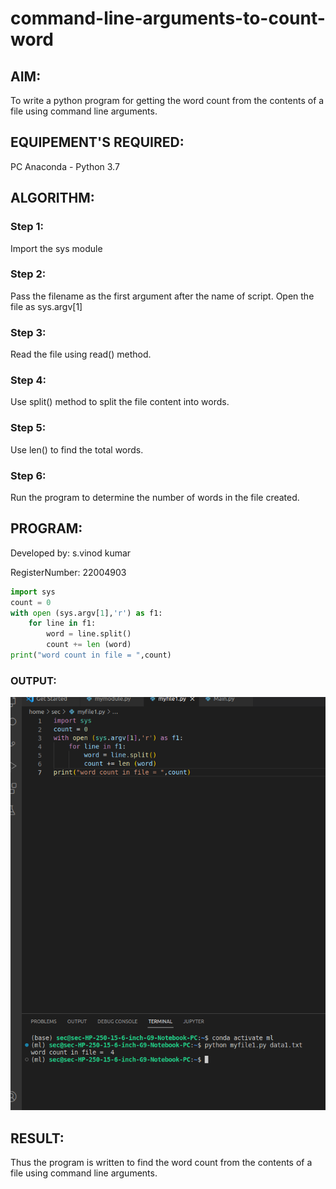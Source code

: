 # command-line-arguments-to-count-word
## AIM:
To write a python program for getting the word count from the contents of a file using command line arguments.
## EQUIPEMENT'S REQUIRED: 
PC
Anaconda - Python 3.7
## ALGORITHM: 
### Step 1: 
Import the sys module

### Step 2: 
Pass the filename as the first argument after the name of script. Open the file as sys.argv[1]
 
### Step 3: 
Read the file using read() method.

### Step 4:  
Use split() method to split the file content into words.

### Step 5:  
Use len() to find the total words.

### Step 6: 
Run the program to determine the number of words in the file created.

## PROGRAM:

 Developed by: s.vinod kumar
 
 RegisterNumber: 22004903

```python
import sys
count = 0
with open (sys.argv[1],'r') as f1:
    for line in f1:
        word = line.split()
        count += len (word)
print("word count in file = ",count)
```
### OUTPUT:
![output](output.png)
## RESULT:
Thus the program is written to find the word count from the contents of a file using command line arguments.
